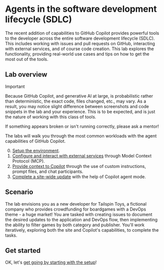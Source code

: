 # Agents in the software development lifecycle (SDLC)

The recent addition of capabilities to GitHub Copilot provides powerful tools to the developer across the entire software development lifecycle (SDLC). This includes working with issues and pull requests on GitHub, interacting with external services, and of course code creation. This lab explores the functionality, providing real-world use cases and tips on how to get the most out of the tools.

## Lab overview

> [!IMPORTANT]
> Because GitHub Copilot, and generative AI at large, is probabilistic rather than deterministic, the exact code, files changed, etc., may vary. As a result, you may notice slight difference between screenshots and code snippets in the lab and your experience. This is to be expected, and is just the nature of working with this class of tools.
>
> If something appears broken or isn't running correctly, please ask a mentor!

The labs will walk you through the most common workloads with the agent capabilities of GitHub Copilot.

0. [Setup the environment](./0-prereqs.md).
1. [Configure and interact with external services](./1-mcp.md) through Model Context Protocol (MCP).
2. [Provide context to Copilot](./2-custom-instructions.md) through the use of custom instructions, prompt files, and chat participants.
3. [Complete a site-wide update](./3-copilot-agent-mode-vscode.md) with the help of Copilot agent mode.

## Scenario

The lab envisions you as a new developer for Tailspin Toys, a fictional company who provides crowdfunding for boardgames with a DevOps theme - a huge market! You are tasked with creating issues to document the desired updates to the application and DevOps flow, then implementing the ability to filter games by both category and publisher. You'll work iteratively, exploring both the site and Copilot's capabilities, to complete the tasks.

## Get started

OK, let's [get going by starting with the setup](./0-prereqs.md)!
